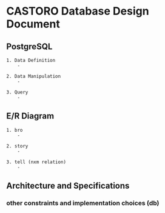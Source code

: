 # CASTORO Database Design Document

## PostgreSQL

    1. Data Definition
        - 
    
    2. Data Manipulation
        - 
    
    3. Query
        - 

## E/R Diagram

    1. bro
        - 

    2. story
        - 
    
    3. tell (nxm relation)
        - 

## Architecture and Specifications


### other constraints and implementation choices (db)


